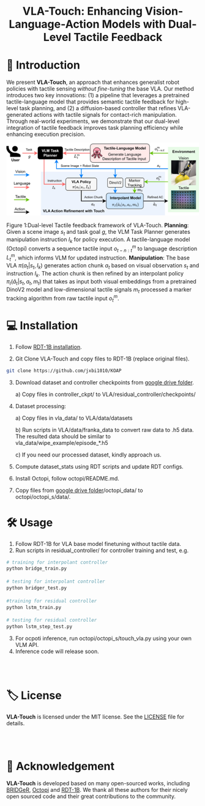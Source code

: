<p align="center">
  <h1 align="center">VLA-Touch: Enhancing Vision-Language-Action Models with Dual-Level Tactile Feedback</h1>
</p>


<!-- [![pytorch](https://img.shields.io/badge/Python-PyTorch-orange.svg)](https://www.pytorch.org)
[![License](https://img.shields.io/badge/License-MIT-green.svg)](https://github.com/jxbi1010/KOAP/blob/master/LICENSE)
[![arXiv](https://img.shields.io/badge/ArXiv-2410.07584-b31b1b.svg)](https://arxiv.org/abs/2410.07584)
[![ICRA 2025](https://img.shields.io/badge/ICRA%202025-Accepted-purple.svg)](https://icra2025.org) -->

<!-- This repo will release the code implementation for VLA-Touch:

<p align="center">&nbsp;<table><tr><td>
    <p align="center">
    <strong>
        <a href="https://arxiv.org/abs/2410.07584">
            VLA-Touch: Enhancing Vision-Language-Action Models with Dual-Level Tactile Feedback
        </a><br/>
    </strong>
    Jianxin Bi <sup>1</sup>, Kevin Ma <sup>1</sup>, Ce Hao <sup>1</sup>, Mike Zheng Shou <sup>1</sup>, Harold Soh <sup>1,2</sup><br>
    <sup>1</sup><em>Department of Computer Science, National University of Singapore</em><br>
    <sup>2</sup><em>Smart System Institute, NUS</em>
</td></tr></table>&nbsp; -->


# 🧾 Introduction


We present **VLA-Touch**, an approach that enhances generalist robot policies with tactile sensing *without fine-tuning* the base VLA. Our method introduces two key innovations: (1) a pipeline that leverages a pretrained tactile-language model that provides semantic tactile feedback for high-level task planning, and (2) a diffusion-based controller that refines VLA-generated actions with tactile signals for contact-rich manipulation. Through real-world experiments, we demonstrate that our dual-level integration of tactile feedback improves task planning efficiency while enhancing execution precision. 

<!-- <div align="center">
  <img src="assets/teaser.jpg" alt="VLA-Touch Framework" width="700">
</div>


Figure 1: Overview of VLA-Touch. <b>Left:</b> Tactile-Assisted Task Planning—The VLM task planner actively acquires tactile feedback; Octopi interprets contacted objects and generates linguistic tactile descriptions to inform subsequent plans. <b>Right:</b> Tactile-Enhanced Manipulation—The Interpolant Model refines VLA-generated actions using tactile signals, enabling improved contact-rich interactions (e.g., more consistent contact with the mango surface during peeling). -->



<div align="center">
  <img src="assets/framework.jpg" alt="VLA-Touch Framework" width="700">
</div>


Figure 1:Dual-level Tactile feedback framework of VLA-Touch. **Planning**: Given a scene image $s_t$ and task goal $g$, the VLM Task Planner generates manipulation instruction $I_k$ for policy execution. A tactile-language model (Octopi) converts a sequence tactile input $o^m_{t-n:t}$ to language description $L^m_t$, which informs VLM for updated instruction. **Manipulation**: The base VLA $\pi(a_t|s_t,I_k)$ generates action chunk $a_t$ based on visual observation $s_t$ and instruction $I_k$. The action chunk is then refined by an interpolant policy $\pi_I(\hat a_t|s_t,a_t,m_t)$ that takes as input both visual embeddings from a pretrained DinoV2 model and low-dimensional tactile signals $m_t$ processed a marker tracking algorithm from raw tactile input $o^m_t$.




# 💻 Installation
1. Follow [RDT-1B installation](https://github.com/thu-ml/RoboticsDiffusionTransformer).

2. Git Clone VLA-Touch and copy files to RDT-1B (replace original files).
```bash
git clone https://github.com/jxbi1010/KOAP
```

3. Download dataset and controller checkpoints from [google drive folder](https://drive.google.com/drive/folders/1k_tGMJVIhZX6KHRa0SRjM73hvHaVEXvW?usp=sharing).

    a) Copy files in controller_ckpt/ to VLA/residual_controller/checkpoints/

4. Dataset processing:

    a) Copy files in vla_data/ to VLA/data/datasets

    b) Run scripts in VLA/data/franka_data to convert raw data to .h5 data. The resulted data should be similar to vla_data/wipe_example/episode_*.h5

    c) If you need our processed dataset, kindly approach us.

5. Compute dataset_stats using RDT scripts and update RDT configs.


6. Install Octopi, follow octopi/README.md.

7. Copy files from [google drive folder](https://drive.google.com/drive/folders/1k_tGMJVIhZX6KHRa0SRjM73hvHaVEXvW?usp=sharing)/octopi_data/ to octopi/octopi_s/data/.


# 🛠️ Usage
1. Follow RDT-1B for VLA base model finetuning without tactile data.
2. Run scripts in residual_controller/ for controller training and test, e.g.

```bash
# training for interpolant controller
python bridge_train.py

# testing for interpolant controller
python bridger_test.py

#training for residual controller
python lstm_train.py

# testing for residual controller
python lstm_step_test.py
```

3. For ocpoti inference, run octopi/octopi_s/touch_vla.py using your own VLM API.
4. Inference code will release soon.


<!-- # 📝 Citation

If you find our work useful, please consider citing:
```bibtex
@misc{bi2025imitationlearninglimitedactions,
      title={Imitation Learning with Limited Actions via Diffusion Planners and Deep Koopman Controllers}, 
      author={Jianxin Bi and Kelvin Lim and Kaiqi Chen and Yifei Huang and Harold Soh},
      year={2025},
      eprint={2410.07584},
      archivePrefix={arXiv},
      primaryClass={cs.RO},
      url={https://arxiv.org/abs/2410.07584}, 
}
```  -->

<br></br>
# 🏷️ License
**VLA-Touch** is licensed under the MIT license. See the [LICENSE](LICENSE) file for details.

<br></br>
# 🙏 Acknowledgement

**VLA-Touch** is developed based on many open-sourced works, including [BRIDGeR](https://github.com/clear-nus/bridger), [Octopi](https://github.com/clear-nus/octopi) and [RDT-1B](https://github.com/thu-ml/RoboticsDiffusionTransformer). We thank all these authors for their nicely open sourced code and their great contributions to the community.